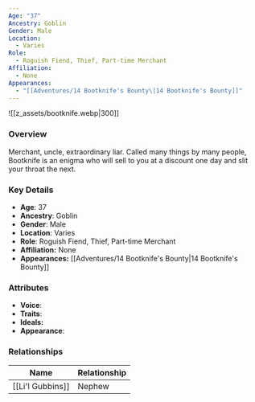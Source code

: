 ```yaml
---
Age: "37"
Ancestry: Goblin
Gender: Male
Location:
  - Varies
Role:
  - Roguish Fiend, Thief, Part-time Merchant
Affiliation:
  - None
Appearances:
  - "[[Adventures/14 Bootknife's Bounty\|14 Bootknife's Bounty]]"
---
```


![[z_assets/bootknife.webp|300]]

### Overview
Merchant, uncle, extraordinary liar. Called many things by many people, Bootknife is an enigma who will sell to you at a discount one day and slit your throat the next.

### Key Details
- **Age**: 37
- **Ancestry**: Goblin
- **Gender**: Male
- **Location**: Varies
- **Role**: Roguish Fiend, Thief, Part-time Merchant
- **Affiliation:** None
- **Appearances:** [[Adventures/14 Bootknife's Bounty\|14 Bootknife's Bounty]]

### Attributes
- **Voice**: 
- **Traits**: 
- **Ideals:** 
- **Appearance**:

### Relationships

| Name             | Relationship |
| ---------------- | ------------ |
| [[Li'l Gubbins]] | Nephew       |
